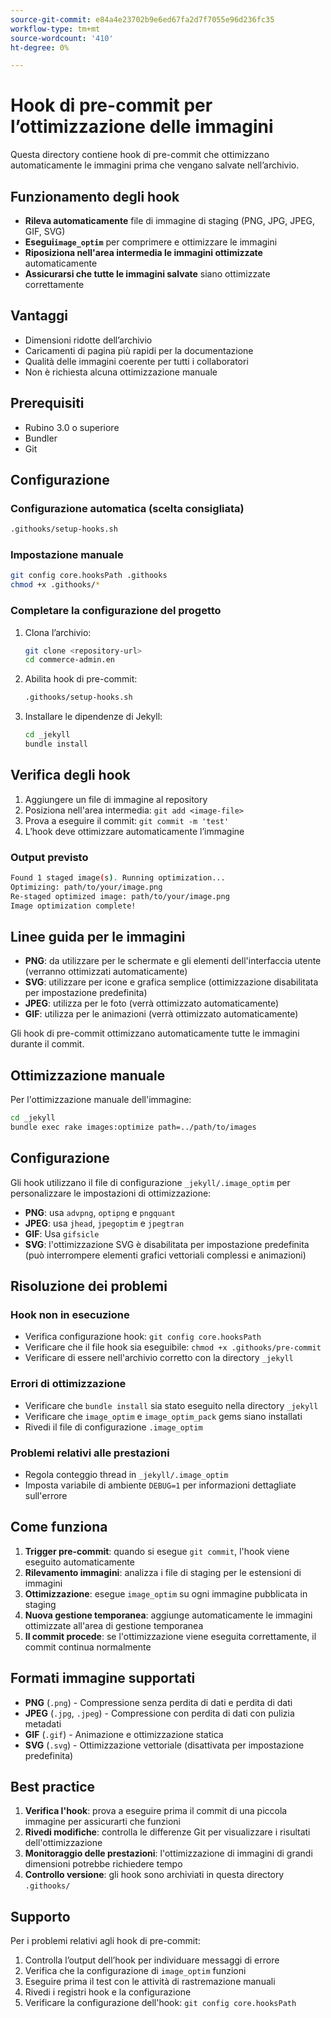 ```yaml
---
source-git-commit: e84a4e23702b9e6ed67fa2d7f7055e96d236fc35
workflow-type: tm+mt
source-wordcount: '410'
ht-degree: 0%

---
```

# Hook di pre-commit per l’ottimizzazione delle immagini

Questa directory contiene hook di pre-commit che ottimizzano automaticamente le immagini prima che vengano salvate nell’archivio.

## Funzionamento degli hook

- **Rileva automaticamente** file di immagine di staging (PNG, JPG, JPEG, GIF, SVG)
- **Esegui`image_optim`** per comprimere e ottimizzare le immagini
- **Riposiziona nell&#39;area intermedia le immagini ottimizzate** automaticamente
- **Assicurarsi che tutte le immagini salvate** siano ottimizzate correttamente

## Vantaggi

- Dimensioni ridotte dell’archivio
- Caricamenti di pagina più rapidi per la documentazione
- Qualità delle immagini coerente per tutti i collaboratori
- Non è richiesta alcuna ottimizzazione manuale

## Prerequisiti

- Rubino 3.0 o superiore
- Bundler
- Git

## Configurazione

### Configurazione automatica (scelta consigliata)

```bash
.githooks/setup-hooks.sh
```

### Impostazione manuale

```bash
git config core.hooksPath .githooks
chmod +x .githooks/*
```

### Completare la configurazione del progetto

1. Clona l’archivio:

   ```bash
   git clone <repository-url>
   cd commerce-admin.en
   ```

2. Abilita hook di pre-commit:

   ```bash
   .githooks/setup-hooks.sh
   ```

3. Installare le dipendenze di Jekyll:

   ```bash
   cd _jekyll
   bundle install
   ```

## Verifica degli hook

1. Aggiungere un file di immagine al repository
2. Posiziona nell&#39;area intermedia: `git add <image-file>`
3. Prova a eseguire il commit: `git commit -m 'test'`
4. L’hook deve ottimizzare automaticamente l’immagine

### Output previsto

```bash
Found 1 staged image(s). Running optimization...
Optimizing: path/to/your/image.png
Re-staged optimized image: path/to/your/image.png
Image optimization complete!
```

## Linee guida per le immagini

- **PNG**: da utilizzare per le schermate e gli elementi dell&#39;interfaccia utente (verranno ottimizzati automaticamente)
- **SVG**: utilizzare per icone e grafica semplice (ottimizzazione disabilitata per impostazione predefinita)
- **JPEG**: utilizza per le foto (verrà ottimizzato automaticamente)
- **GIF**: utilizza per le animazioni (verrà ottimizzato automaticamente)

Gli hook di pre-commit ottimizzano automaticamente tutte le immagini durante il commit.

## Ottimizzazione manuale

Per l&#39;ottimizzazione manuale dell&#39;immagine:

```bash
cd _jekyll
bundle exec rake images:optimize path=../path/to/images
```

## Configurazione

Gli hook utilizzano il file di configurazione `_jekyll/.image_optim` per personalizzare le impostazioni di ottimizzazione:

- **PNG**: usa `advpng`, `optipng` e `pngquant`
- **JPEG**: usa `jhead`, `jpegoptim` e `jpegtran`
- **GIF**: Usa `gifsicle`
- **SVG**: l&#39;ottimizzazione SVG è disabilitata per impostazione predefinita (può interrompere elementi grafici vettoriali complessi e animazioni)

## Risoluzione dei problemi

### Hook non in esecuzione

- Verifica configurazione hook: `git config core.hooksPath`
- Verificare che il file hook sia eseguibile: `chmod +x .githooks/pre-commit`
- Verificare di essere nell&#39;archivio corretto con la directory `_jekyll`

### Errori di ottimizzazione

- Verificare che `bundle install` sia stato eseguito nella directory `_jekyll`
- Verificare che `image_optim` e `image_optim_pack` gems siano installati
- Rivedi il file di configurazione `.image_optim`

### Problemi relativi alle prestazioni

- Regola conteggio thread in `_jekyll/.image_optim`
- Imposta variabile di ambiente `DEBUG=1` per informazioni dettagliate sull&#39;errore

## Come funziona

1. **Trigger pre-commit**: quando si esegue `git commit`, l&#39;hook viene eseguito automaticamente
2. **Rilevamento immagini**: analizza i file di staging per le estensioni di immagini
3. **Ottimizzazione**: esegue `image_optim` su ogni immagine pubblicata in staging
4. **Nuova gestione temporanea**: aggiunge automaticamente le immagini ottimizzate all&#39;area di gestione temporanea
5. **Il commit procede**: se l&#39;ottimizzazione viene eseguita correttamente, il commit continua normalmente

## Formati immagine supportati

- **PNG** (`.png`) - Compressione senza perdita di dati e perdita di dati
- **JPEG** (`.jpg`, `.jpeg`) - Compressione con perdita di dati con pulizia metadati
- **GIF** (`.gif`) - Animazione e ottimizzazione statica
- **SVG** (`.svg`) - Ottimizzazione vettoriale (disattivata per impostazione predefinita)

## Best practice

1. **Verifica l&#39;hook**: prova a eseguire prima il commit di una piccola immagine per assicurarti che funzioni
2. **Rivedi modifiche**: controlla le differenze Git per visualizzare i risultati dell&#39;ottimizzazione
3. **Monitoraggio delle prestazioni**: l&#39;ottimizzazione di immagini di grandi dimensioni potrebbe richiedere tempo
4. **Controllo versione**: gli hook sono archiviati in questa directory `.githooks/`

## Supporto

Per i problemi relativi agli hook di pre-commit:

1. Controlla l’output dell’hook per individuare messaggi di errore
2. Verifica che la configurazione di `image_optim` funzioni
3. Eseguire prima il test con le attività di rastremazione manuali
4. Rivedi i registri hook e la configurazione
5. Verificare la configurazione dell&#39;hook: `git config core.hooksPath`
